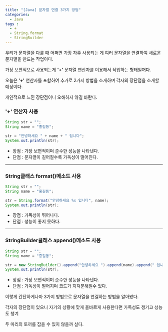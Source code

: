 ```yaml
---
title: "[Java] 문자열 연결 3가지 방법"
categories: 
  - Java
tags : 
  - +
  - String.format
  - StringBuilder
---
```


우리가 문자열을 다룰 때 어쩌면 가장 자주 사용되는 게 여러 문자열을 연결하여 새로운 문자열을 만드는 작업이다.

가장 보편적으로 사용되는게 **'+'** 문자열 연산자를 이용해서 작업하는 형태일꺼다.

오늘은 **'+'** 연산자를 포함하여 추가로 2가지 방법을 소개하며 각자의 장단점을 소개할 예정이다.

개인적으로 느낀 장단점이니 오해하지 않길 바란다.

### **'+' 연산자 사용**
```java
String str = "";
String name = "홍길동";

str = "안녕하세요 " + name + " 입니다";
System.out.println(str);
```

* 장점 : 가장 보편적이며 준수한 성능을 나타낸다.
* 단점 : 문자열이 길어질수록 가독성이 떨어진다.

---

### **String클래스 format()메소드 사용**
```java
String str = "";
String name = "홍길동";

str = String.format("안녕하세요 %s 입니다", name);
System.out.println(str);
```

* 장점 : 가독성이 뛰어나다.
* 단점 : 성능이 좋지 못하다.

---

### **StringBuilder클래스 append()메소드 사용**
```java
String str = "";
String name = "홍길동";

str = new StringBuilder().append("안녕하세요 ").append(name).append(" 입니다").toString();
System.out.println(str);
```

* 장점 : 가장 보편적이며 준수한 성능을 나타낸다.
* 단점 : 가독성이 떨어지며 코드가 지져분해질수 있다.

이렇게 간단하게나마 3가지 방법으로 문자열을 연결하는 방법을 알아봤다.

각자의 장단점이 있으니 자기의 상황에 맞게 올바르게 사용한다면 가독성도 챙기고 성능도 챙겨

두 마리의 토끼를 잡을 수 있지 않을까 싶다.